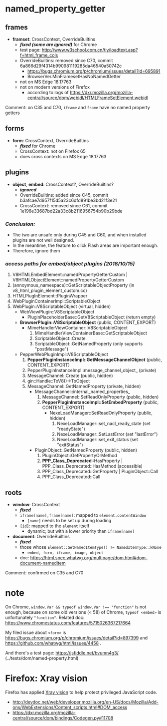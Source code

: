 # named_property_getter

## frames

- **framset**: CrossContext, OverrideBuiltins
  - ***fixed (some are ignored)*** for Chrome
  - test page: http://www.w3school.com.cn/tiy/loadtext.asp?f=html_frame_cols
  - OverrideBuiltins: removed since C70, commit 6a866d29f4314b990981119285da46540a50742c
    - https://bugs.chromium.org/p/chromium/issues/detail?id=695891
    - BrowserVer.MinFramesetHasNoNamedGetter
  - not on MS Edge 18.17763
  - not on modern versions of Firefox
    - according to logs of https://dxr.mozilla.org/mozilla-central/source/dom/webidl/HTMLFrameSetElement.webidl

Comment: on C35 and C70, `iframe` and `frame` have no named property getters

## forms

- **form**: CrossContext, OverrideBuiltins
  - ***fixed*** for Chrome
  - CrossContext: not on Firefox 65
  - does cross contexts on MS Edge 18.17763

## plugins

- **object**, **embed**: CrossContext?, OverrideBuiltins?
  - ***ignored***
  - OverrideBuiltins: added since C45, commit b3afcae7d957f15d5a23c6dfd891be3bd21f3e21
  - CrossContext: removed since C61, commit 1e196e33687bd22a33c8b2116956754b90b29bde

### *Conclusion:*
* The two are unsafe only during C45 and C60, and when installed plugins are not well designed.
* In the meantime, the feature to click Flash areas are important enough.
* Therefore, ignore them

### *access paths for embed/object plugins (2018/10/15)*

1. V8HTMLEmbedElement::namedPropertyGetterCustom | V8HTMLObjectElement::namedPropertyGetterCustom
2. (annoymous_namespace)::GetScriptableObjectProperty (in v8_html_plugin_element_custom.cc)
3. HTMLPlugInElement::PluginWrapper
4. WebPluginContainerImpl::ScriptableObject
5. WebPlugin::V8ScriptableObject (virtual, hidden)
    - WebViewPlugin::V8ScriptableObject
      - PluginPlaceholderBase::GetV8ScriptableObject (return empty)
    - **BrowserPlugin::V8ScriptableObject** (public, CONTENT_EXPORT)
      - MimeHandlerViewContainer::V8ScriptableObject
        1. MimeHandlerViewContainerBase::GetScriptableObject
        2. ScriptableObject::Create
        3. ScriptableObject::GetNamedProperty (only supports "postMessage")
    - PepperWebPluginImpl::V8ScriptableObject
      1. **PepperPluginInstanceImpl::GetMessageChannelObject** (public, CONTENT_EXPORT)
      2. PepperPluginInstanceImpl::message_channel_object_ (private)
      3. MessageChannel::Create (public, hidden)
      4. gin::Handle<MessageChannel>::ToV8()->ToObject
      5. MessageChannel::GetNamedProperty (private, hidden)
          - MessageChannel::internal_named_properties_
            1. MessageChannel::SetReadOnlyProperty (public, hidden)
            2. **PepperPluginInstanceImpl::SetEmbedProperty** (public, CONTENT_EXPORT)
                - NexeLoadManager::SetReadOnlyProperty (public, hidden)
                  1. NexeLoadManager::set_nacl_ready_state (set "readyState")
                  2. NexeLoadManager::SetLastError (set "lastError")
                  3. NexeLoadManager::set_exit_status (set "exitStatus")
          - PluginObject::GetNamedProperty (public, hidden)
            1. PluginObject::GetPropertyOrMethod
            2. **PPP_Class_Deprecated**::HasProperty | PPP_Class_Deprecated::HasMethod (accessible)
            3. PPP_Class_Deprecated::GetProperty | PluginObject::Call
            4. PPP_Class_Deprecated::Call

## roots

- **window**: CrossContext
  - ***fixed***
  - `iframe[name],frame[name]`: mapped to `element.contentWindow`
    - `[name]` needs to be set up during loading
  - `[id]`: mapped to the `element` itself
    - dynamic; but with a lower priority than `iframe[name]`
- **document**: OverrideBuiltins
  - ***fixed***
  - those whose `Element::GetNamedItemType() != NamedItemType::kNone`
    - `embed, form, iframe, image, object`
  - doc: https://html.spec.whatwg.org/multipage/dom.html#dom-document-nameditem

Comment: confirmed on C35 and C70

# note

On Chrome, `window.Var && typeof window.Var !== "function"` is not enough,
because on some old versions (< 58) of Chrome, `typeof <embed>` is unfortunately `"function"`.
Related doc: https://www.chromestatus.com/features/5715026367217664

My filed issue about `<form>` is https://bugs.chromium.org/p/chromium/issues/detail?id=897399
and https://github.com/whatwg/html/issues/4458 .

And there's a test page: https://jsfiddle.net/bvumn4g3/ (../tests/dom/named-property.html)

# Firefox: Xray vision

Firefox has applied [Xray vision](https://developer.mozilla.org/en-US/docs/Mozilla/Tech/Xray_vision)
  to help protect privileged JavaScript code.
* http://devdoc.net/web/developer.mozilla.org/en-US/docs/Mozilla/Add-ons/WebExtensions/Content_scripts.html#DOM_access
* https://dxr.mozilla.org/mozilla-central/source/dom/bindings/Codegen.py#11708
